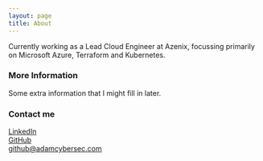 ```yaml
---
layout: page
title: About
---
```


Currently working as a Lead Cloud Engineer at Azenix, focussing primarily on Microsoft Azure, Terraform and Kubernetes.

### More Information

Some extra information that I might fill in later.

### Contact me
[LinkedIn](https://www.linkedin.com/in/adamcybersec/)<br>
[GitHub](https://github.com/adamcybersec/)<br>
[github@adamcybersec.com](mailto:github@adamcybersec.com)